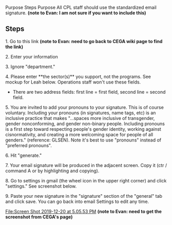 Purpose Steps Purpose All CPL staff should use the standardized email
signature. **(note to Evan: I am not sure if you want to include this)**

## Steps

1\. Go to this link **(note to Evan: need to go back to CEGA wiki page
to find the link)**

2\. Enter your information

3\. Ignore \"department.\"

4\. Please enter \*\*the sector(s)\*\* you support, not the programs.
See mockup for Leah below. Operations staff won\'t use these fields.

-   There are two address fields: first line = first field, second line
    = second field.

5\. You are invited to add your pronouns to your signature. This is of
course voluntary. Including your pronouns (in signatures, name tags,
etc) is an inclusive practice that makes \"\...spaces more inclusive of
transgender, gender nonconforming, and gender non-binary people.
Including pronouns is a first step toward respecting people's gender
identity, working against cisnormativity, and creating a more welcoming
space for people of all genders.\" (reference: GLSEN). Note it\'s best
to use \"pronouns\" instead of \"preferred pronouns\".

6\. Hit \"generate.\"

7\. Your email signature will be produced in the adjacent screen. Copy
it (ctr / command A or by highlighting and copying).

8\. Go to settings in gmail (the wheel icon in the upper right corner)
and click \"settings.\" See screenshot below.

9\. Paste your new signature in the \"signature\" section of the
\"general\" tab and click save. You can go back into email Settings to
edit any time.

[<File:Screen> Shot 2019-12-20 at 5.05.53
PM](/File:Screen_Shot_2019-12-20_at_5.05.53_PM "wikilink") **(note to
Evan: need to get the screenshot from CEGA\'s page)**